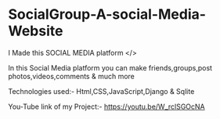 # SocialGroup-A-social-Media-Website

I Made this SOCIAL MEDIA platform </>

In this Social Media platform you can make friends,groups,post photos,videos,comments & much more

Technologies used:- Html,CSS,JavaScript,Django & Sqlite

You-Tube link of my Project:- https://youtu.be/W_rclSGOcNA

